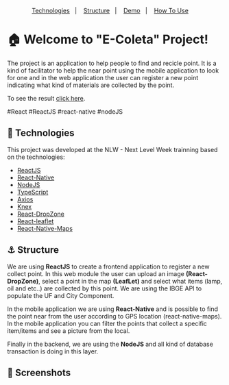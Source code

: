 <p align="center">  
  <a href="#rocket-technologies">Technologies</a>&nbsp;&nbsp;&nbsp;|&nbsp;&nbsp;&nbsp;  
  <a href="#anchor-structure">Structure</a>&nbsp;&nbsp;&nbsp;|&nbsp;&nbsp;&nbsp;  
  <a href="#movie_camera-screenshots">Demo</a>&nbsp;&nbsp;&nbsp;|&nbsp;&nbsp;&nbsp;
  <a href="#information_source-how-to-use">How To Use</a>&nbsp;&nbsp;&nbsp;&nbsp;&nbsp;&nbsp;
</p>

# :house: Welcome to "E-Coleta" Project!

The project is an application to help people to find and recicle point. It is a kind of facilitator to help the near point using the mobile application to look for one and in the web application the user can register a new point indicating what kind of materials are collected by the point.

To see the result [click here](https://google.com/).

#React #ReactJS #react-native #nodeJS

## :rocket: Technologies

This project was developed at the NLW - Next Level Week trainning based on the technologies:

- [ReactJS](https://reactjs.org/)
- [React-Native](https://reactnative.dev/)
- [NodeJS](https://nodejs.org/en/)
- [TypeScript](https://www.typescriptlang.org/)
- [Axios](https://www.npmjs.com/package/axios)
- [Knex](http://knexjs.org/)
- [React-DropZone](https://react-dropzone.js.org/)
- [React-leaflet](https://leafletjs.com/examples.html)
- [React-Native-Maps](https://www.npmjs.com/package/react-native-maps)

## :anchor: Structure

We are using **ReactJS** to create a frontend application to register a new collect point. In this web module the user can upload an image **(React-DropZone)**, select a point in the map **(LeafLet)** and select what items (lamp, oil and etc..) are collected by this point. We are using the IBGE API to populate the UF and City Component.

In the mobile application we are using **React-Native** and is possible to find the point near from the user according to GPS location (react-native-maps). In the mobile application you can filter the points that collect a specific item/items and see a picture from the local.

Finally in the backend, we are using the **NodeJS** and all kind of database transaction is doing in this layer.

## :movie_camera: Screenshots
